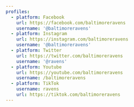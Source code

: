 ```yaml
---
profiles:
  - platform: Facebook
    url: https://facebook.com/baltimoreravens
    username: '@baltimoreravens'
  - platform: Instagram
    url: https://instagram.com/baltimoreravens
    username: '@baltimoreravens'
  - platform: Twitter
    url: https://twitter.com/baltimoreravens
    username: '@ravens'
  - platform: Youtube
    url: https://youtube.com/baltimoreravens
    username: /baltimoreravens
  - platform: TikTok
    username: ravens
    url: https://tiktok.com/baltimoreravens
---
```

